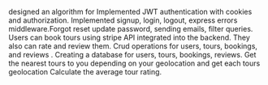 designed an algorithm for 
 Implemented JWT authentication with cookies and authorization. 
 Implemented signup, login, logout, express errors middleware.Forgot reset update password, sending 
 emails, filter queries.
 Users can book tours using stripe API integrated into the backend. They also can rate and review them.
 Crud operations for users, tours, bookings, and reviews .
 Creating a database for users, tours, bookings, reviews.
 Get the nearest tours to you depending on your geolocation and get each tours geolocation
 Calculate the average tour rating.
